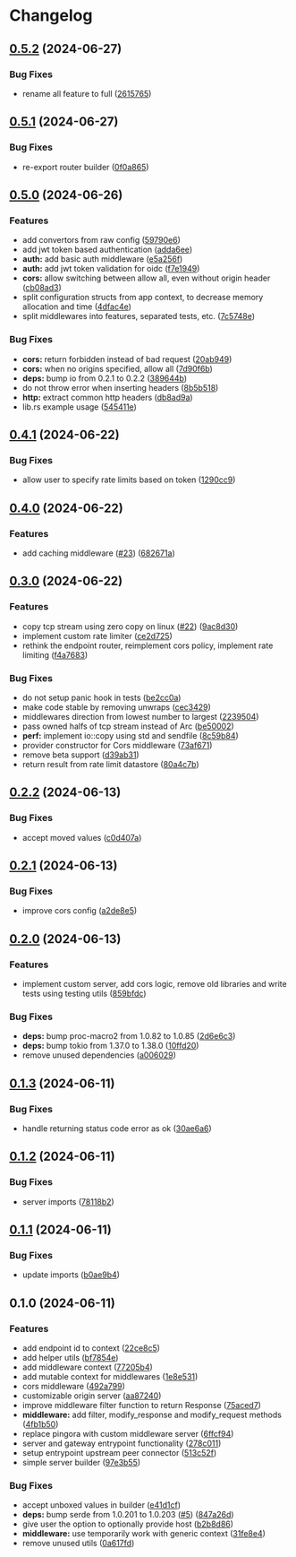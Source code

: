# Changelog

## [0.5.2](https://github.com/majksa-dev/rust-gateway/compare/v0.5.1...v0.5.2) (2024-06-27)


### Bug Fixes

* rename all feature to full ([2615765](https://github.com/majksa-dev/rust-gateway/commit/26157658065d92636923dd1f31ccfe67c10a535e))

## [0.5.1](https://github.com/majksa-dev/rust-gateway/compare/v0.5.0...v0.5.1) (2024-06-27)


### Bug Fixes

* re-export router builder ([0f0a865](https://github.com/majksa-dev/rust-gateway/commit/0f0a8656d90549b733246f55bf38a804672b6156))

## [0.5.0](https://github.com/majksa-dev/rust-gateway/compare/v0.4.1...v0.5.0) (2024-06-26)


### Features

* add convertors from raw config ([59790e6](https://github.com/majksa-dev/rust-gateway/commit/59790e60e54460455f6d23d5ad87ec18a3be5db6))
* add jwt token based authentication ([adda6ee](https://github.com/majksa-dev/rust-gateway/commit/adda6ee4f23f38739b9052b0e76777d1baa57472))
* **auth:** add basic auth middleware ([e5a256f](https://github.com/majksa-dev/rust-gateway/commit/e5a256ff3698de84deaa82df1dcea45c12366153))
* **auth:** add jwt token validation for oidc ([f7e1949](https://github.com/majksa-dev/rust-gateway/commit/f7e1949a022a6d6ed874808bff1c2584c38bb1b7))
* **cors:** allow switching between allow all, even without origin header ([cb08ad3](https://github.com/majksa-dev/rust-gateway/commit/cb08ad31a5de8a92e66ff3b3b7b7e22127141d5e))
* split configuration structs from app context, to decrease memory allocation and time ([4dfac4e](https://github.com/majksa-dev/rust-gateway/commit/4dfac4e539b15b41c5fc376821de7fd4b8741683))
* split middlewares into features, separated tests, etc. ([7c5748e](https://github.com/majksa-dev/rust-gateway/commit/7c5748ec0d2e56523e24f9ba4629f7041b27ba79))


### Bug Fixes

* **cors:** return forbidden instead of bad request ([20ab949](https://github.com/majksa-dev/rust-gateway/commit/20ab949b413b855ea1237de42af46d3c0ea5a89b))
* **cors:** when no origins specified, allow all ([7d90f6b](https://github.com/majksa-dev/rust-gateway/commit/7d90f6baa8558cf0664f2c04ef08e3a5cd230ab1))
* **deps:** bump io from 0.2.1 to 0.2.2 ([389644b](https://github.com/majksa-dev/rust-gateway/commit/389644be59a19230defbe41e8adb122cfa3e1cde))
* do not throw error when inserting headers ([8b5b518](https://github.com/majksa-dev/rust-gateway/commit/8b5b518328b22873379b31d2b9bb15b2c123f129))
* **http:** extract common http headers ([db8ad9a](https://github.com/majksa-dev/rust-gateway/commit/db8ad9a42f59e35c95e3e6a683714851204dd440))
* lib.rs example usage ([545411e](https://github.com/majksa-dev/rust-gateway/commit/545411e3b516417fcd1f829c412c149e229ee5ea))

## [0.4.1](https://github.com/majksa-dev/rust-gateway/compare/v0.4.0...v0.4.1) (2024-06-22)


### Bug Fixes

* allow user to specify rate limits based on token ([1290cc9](https://github.com/majksa-dev/rust-gateway/commit/1290cc9594a31356f02df5da28d9708d2e7e6ca5))

## [0.4.0](https://github.com/majksa-dev/rust-gateway/compare/v0.3.0...v0.4.0) (2024-06-22)


### Features

* add caching middleware ([#23](https://github.com/majksa-dev/rust-gateway/issues/23)) ([682671a](https://github.com/majksa-dev/rust-gateway/commit/682671a62fb37edcd7c3ca711cd3780e3c83c8b1))

## [0.3.0](https://github.com/majksa-dev/rust-gateway/compare/v0.2.2...v0.3.0) (2024-06-22)


### Features

* copy tcp stream using zero copy on linux ([#22](https://github.com/majksa-dev/rust-gateway/issues/22)) ([9ac8d30](https://github.com/majksa-dev/rust-gateway/commit/9ac8d308db90d808a6b8bd7a6e4054957f6f3a63))
* implement custom rate limiter ([ce2d725](https://github.com/majksa-dev/rust-gateway/commit/ce2d7259244583c3f871f2fe1a02f116812d2ff9))
* rethink the endpoint router, reimplement cors policy, implement rate limiting ([f4a7683](https://github.com/majksa-dev/rust-gateway/commit/f4a7683760097cf46a928e08e2561e20bdacdd4d))


### Bug Fixes

* do not setup panic hook in tests ([be2cc0a](https://github.com/majksa-dev/rust-gateway/commit/be2cc0ae4dbf983ff783c737676d0dd8b21c6886))
* make code stable by removing unwraps ([cec3429](https://github.com/majksa-dev/rust-gateway/commit/cec3429e82253ec00b26d42f76830b01a495cdca))
* middlewares direction from lowest number to largest ([2239504](https://github.com/majksa-dev/rust-gateway/commit/223950419bb87362a8766521d81d577e09a3a07a))
* pass owned halfs of tcp stream instead of Arc ([be50002](https://github.com/majksa-dev/rust-gateway/commit/be50002bfc3f0117a86081cdcf1645d77f3e8f68))
* **perf:** implement io::copy using std and sendfile ([8c59b84](https://github.com/majksa-dev/rust-gateway/commit/8c59b84fe3d197630d048920d3209fab94225c7d))
* provider constructor for Cors middleware ([73af671](https://github.com/majksa-dev/rust-gateway/commit/73af67191f7b5c2ce6915a70630f9f3d7322ca80))
* remove beta support ([d39ab31](https://github.com/majksa-dev/rust-gateway/commit/d39ab31b4f52cb3f28a5133bf7fe82153682736e))
* return result from rate limit datastore ([80a4c7b](https://github.com/majksa-dev/rust-gateway/commit/80a4c7bb5eb30cd868cbd683394240205bf3dfbb))

## [0.2.2](https://github.com/majksa-dev/rust-gateway/compare/v0.2.1...v0.2.2) (2024-06-13)


### Bug Fixes

* accept moved values ([c0d407a](https://github.com/majksa-dev/rust-gateway/commit/c0d407a3b207d901b5d4f0f8d9d83da6c9184d84))

## [0.2.1](https://github.com/majksa-dev/rust-gateway/compare/v0.2.0...v0.2.1) (2024-06-13)


### Bug Fixes

* improve cors config ([a2de8e5](https://github.com/majksa-dev/rust-gateway/commit/a2de8e5f8f5940d8e83efb8387f16aed3c80795e))

## [0.2.0](https://github.com/majksa-dev/rust-gateway/compare/v0.1.3...v0.2.0) (2024-06-13)


### Features

* implement custom server, add cors logic, remove old libraries and write tests using testing utils ([859bfdc](https://github.com/majksa-dev/rust-gateway/commit/859bfdc9cb9a1adccedf50bca64c13369784b54f))


### Bug Fixes

* **deps:** bump proc-macro2 from 1.0.82 to 1.0.85 ([2d6e6c3](https://github.com/majksa-dev/rust-gateway/commit/2d6e6c333fb492e6fe35b084398adfe5b3fe23b4))
* **deps:** bump tokio from 1.37.0 to 1.38.0 ([10ffd20](https://github.com/majksa-dev/rust-gateway/commit/10ffd20d4d8db2df6329ca05069e2ee0c99dcdb6))
* remove unused dependencies ([a006029](https://github.com/majksa-dev/rust-gateway/commit/a0060294f1cab8d48149180b6a75d9d4eb70652f))

## [0.1.3](https://github.com/majksa-dev/rust-gateway/compare/v0.1.2...v0.1.3) (2024-06-11)


### Bug Fixes

* handle returning status code error as ok ([30ae6a6](https://github.com/majksa-dev/rust-gateway/commit/30ae6a69a38d04ae6ff7f8818549d7d161a06b74))

## [0.1.2](https://github.com/majksa-dev/rust-gateway/compare/v0.1.1...v0.1.2) (2024-06-11)


### Bug Fixes

* server imports ([78118b2](https://github.com/majksa-dev/rust-gateway/commit/78118b2a4b5fe2d116d72612a478441262701968))

## [0.1.1](https://github.com/majksa-dev/rust-gateway/compare/v0.1.0...v0.1.1) (2024-06-11)


### Bug Fixes

* update imports ([b0ae9b4](https://github.com/majksa-dev/rust-gateway/commit/b0ae9b465e4577a913e447b435c5c1b6fbe43cbf))

## 0.1.0 (2024-06-11)


### Features

* add endpoint id to context ([22ce8c5](https://github.com/majksa-dev/rust-gateway/commit/22ce8c540b6e9d45b834b16176ae717cd04f47f3))
* add helper utils ([bf7854e](https://github.com/majksa-dev/rust-gateway/commit/bf7854e40bdeb9ab3992f207bd02b28bde7acd1c))
* add middleware context ([77205b4](https://github.com/majksa-dev/rust-gateway/commit/77205b4758184cdf20b8a2f2cad138c3651c9dd4))
* add mutable context for middlewares ([1e8e531](https://github.com/majksa-dev/rust-gateway/commit/1e8e531b913907872be673005460b490c0d2485c))
* cors middleware ([492a799](https://github.com/majksa-dev/rust-gateway/commit/492a79901d93be9d8520d0bb1ebaf5bf8e24b54c))
* customizable origin server ([aa87240](https://github.com/majksa-dev/rust-gateway/commit/aa872404277ec5b1ce7bd138e4a363555e152313))
* improve middleware filter function to return Response ([75aced7](https://github.com/majksa-dev/rust-gateway/commit/75aced722490a2cbc0f059edcd27a4a475a7a8f3))
* **middleware:** add filter, modify_response and modify_request methods ([4fb1b50](https://github.com/majksa-dev/rust-gateway/commit/4fb1b503c0f6234ed4a052cc2364b75147147c8f))
* replace pingora with custom middleware server ([6ffcf94](https://github.com/majksa-dev/rust-gateway/commit/6ffcf944821d5da329c1acba72e0cc22dfab3d68))
* server and gateway entrypoint functionality ([278c011](https://github.com/majksa-dev/rust-gateway/commit/278c0115c8c6588093a253f254d5e6a9a84fb589))
* setup entrypoint upstream peer connector ([513c52f](https://github.com/majksa-dev/rust-gateway/commit/513c52fd78d0bd490214ef3ec4fae07ac084083b))
* simple server builder ([97e3b55](https://github.com/majksa-dev/rust-gateway/commit/97e3b55a466c30be9357a9e7754716b341c7905a))


### Bug Fixes

* accept unboxed values in builder ([e41d1cf](https://github.com/majksa-dev/rust-gateway/commit/e41d1cf31c8f9f5edaf39d613f10d253ed574d0e))
* **deps:** bump serde from 1.0.201 to 1.0.203 ([#5](https://github.com/majksa-dev/rust-gateway/issues/5)) ([847a26d](https://github.com/majksa-dev/rust-gateway/commit/847a26deeba57c9d5ccaea5323a3801c918480b0))
* give user the option to optionally provide host ([b2b8d86](https://github.com/majksa-dev/rust-gateway/commit/b2b8d866bdefc829d6816aecc45b56ea5c28994e))
* **middleware:** use temporarily work with generic context ([31fe8e4](https://github.com/majksa-dev/rust-gateway/commit/31fe8e498edd2c9500cfc3c4accd3d8a5f338611))
* remove unused utils ([0a617fd](https://github.com/majksa-dev/rust-gateway/commit/0a617fdbd16761f6242f1573ae11cc63883f2129))
